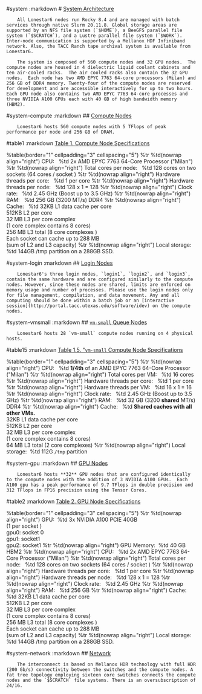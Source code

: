 #system
	:markdown
		# [System Architecture](#system)

		All Lonestar6 nodes run Rocky 8.4 and are managed with batch services through native Slurm 20.11.8. Global storage areas are supported by an NFS file system (`$HOME`), a BeeGFS parallel file system (`$SCRATCH`), and a Lustre parallel file system (`$WORK`). Inter-node communication is supported by a Mellanox HDF Infiniband network. Also, the TACC Ranch tape archival system is available from Lonestar6.

		The system is composed of 560 compute nodes and 32 GPU nodes.  The compute nodes are housed in 4 dielectric liquid coolant cabinets and ten air-cooled racks.  The air cooled racks also contain the 32 GPU nodes.  Each node has two AMD EPYC 7763 64-core processors (Milan) and 256 GB of DDR4 memory. Twenty-four of the compute nodes are reserved for development and are accessible interactively for up to two hours. Each GPU node also contains two AMD EPYC 7763 64-core processes and three NVIDIA A100 GPUs each with 40 GB of high bandwidth memory (HBM2).


#system-compute
	:markdown
		## [Compute Nodes](#system-compute)

		Lonestar6 hosts 560 compute nodes with 5 TFlops of peak performance per node and 256 GB of DRAM.

#table1
	:markdown
		[Table 1. Compute Node Specifications](#table1)

%table(border="1" cellpadding="3" cellspacing="5")
	%tr
		%td(nowrap align="right") CPU: &nbsp;
		%td 2x AMD EPYC 7763 64-Core Processor ("Milan")
	%tr
		%td(nowrap align="right") Total cores per node: &nbsp;
		%td 128 cores on two sockets (64 cores / socket )
	%tr
		%td(nowrap align="right") Hardware threads per core: &nbsp;
		%td 1 per core 
	%tr
		%td(nowrap align="right") Hardware threads per node: &nbsp;
		%td 128 x 1 = 128
	%tr
		%td(nowrap align="right") Clock rate: &nbsp;
		%td 2.45 GHz (Boost up to 3.5 GHz)
	%tr
		%td(nowrap align="right") RAM: &nbsp;
		%td 256 GB (3200 MT/s) DDR4
	%tr
		%td(nowrap align="right") Cache: &nbsp;
		%td 32KB L1 data cache per core<br>512KB L2 per core<br>32 MB L3 per core complex<br>(1 core complex contains 8 cores)<br>256 MB L3 total (8 core complexes )<br>Each socket can cache up to 288 MB<br>(sum of L2 and L3 capacity)
	%tr
		%td(nowrap align="right") Local storage:&nbsp; 
		%td 144GB /tmp partition on a 288GB SSD.

#system-login
	:markdown
		## [Login Nodes](#system-login)

		Lonestar6's three login nodes, `login1`, `login2`, and `login3`, contain the same hardware and are configured similarly to the compute nodes. However, since these nodes are shared, limits are enforced on memory usage and number of processes. Please use the login nodes only for file management, compilation, and data movement. Any and all computing should be done within a batch job or an [interactive session](http://portal.tacc.utexas.edu/software/idev) on the compute nodes.

#system-vmsmall
	:markdown
		## [`vm-small` Queue Nodes](#system-vmsmall)

		Lonestar6 hosts 28 `vm-small` compute nodes running on 4 physical hosts.
		
#table15
	:markdown
		[Table 1.5. "`vm-small` Compute Node Specifications](#table15)

%table(border="1" cellpadding="3" cellspacing="5")
	%tr
		%td(nowrap align="right") CPU: &nbsp;
		%td <b>1/4th</b> of an AMD EPYC 7763 64-Core Processor ("Milan")
	%tr
		%td(nowrap align="right") Total cores per VM: &nbsp;
		%td 16 cores
	%tr
		%td(nowrap align="right") Hardware threads per core: &nbsp;
		%td 1 per core 
	%tr
		%td(nowrap align="right") Hardware threads per VM: &nbsp;
		%td 16 x 1 = 16
	%tr
		%td(nowrap align="right") Clock rate: &nbsp;
		%td 2.45 GHz (Boost up to 3.5 GHz)
	%tr
		%td(nowrap align="right") RAM: &nbsp;
		%td 32 GB (3200 <b>shared</b> MT/s) DDR4
	%tr
		%td(nowrap align="right") Cache: &nbsp;
		%td <b>Shared caches with all other VMs.</b><br>32KB L1 data cache per core<br>512KB L2 per core<br>32 MB L3 per core complex<br>(1 core complex contains 8 cores)<br>64 MB L3 total (2 core complexes)
	%tr
		%td(nowrap align="right") Local storage:&nbsp; 
		%td 112G <code>/tmp</code> partition



#system-gpu
	:markdown
		## [GPU Nodes](#system-gpu)

		Lonestar6 hosts **32** GPU nodes that are configured identically to the compute nodes with the addition of 3 NVIDIA A100 GPUs.  Each A100 gpu has a peak performance of 9.7 TFlops in double precision and 312 TFlops in FP16 precision using the Tensor Cores.

#table2
	:markdown
		[Table 2. GPU Node Specifications](#table2)

%table(border="1" cellpadding="3" cellspacing="5")
	%tr
		%td(nowrap align="right") GPU:&nbsp;
		%td 3x NVIDIA A100 PCIE 40GB<br>(1 per socket )<br>gpu0:   socket 0<br>gpu1:   socket1<br>gpu2:   socket1
	%tr
		%td(nowrap align="right") GPU Memory:&nbsp;
		%td 40 GB HBM2
	%tr
		%td(nowrap align="right") CPU: &nbsp;
		%td 2x AMD EPYC 7763 64-Core Processor ("Milan")
	%tr
		%td(nowrap align="right") Total cores per node: &nbsp;
		%td 128 cores on two sockets (64 cores / socket )
	%tr
		%td(nowrap align="right") Hardware threads per core: &nbsp;
		%td 1 per core 
	%tr
		%td(nowrap align="right") Hardware threads per node: &nbsp;
		%td 128 x 1 = 128
	%tr
		%td(nowrap align="right") Clock rate: &nbsp;
		%td 2.45 GHz
	%tr
		%td(nowrap align="right") RAM: &nbsp;
		%td 256 GB
	%tr
		%td(nowrap align="right") Cache: &nbsp;
		%td 32KB L1 data cache per core<br>512KB L2 per core<br>32 MB L3 per core complex<br>(1 core complex contains 8 cores)<br>256 MB L3 total (8 core complexes )<br>Each socket can cache up to 288 MB<br>(sum of L2 and L3 capacity)
	%tr
		%td(nowrap align="right") Local storage: &nbsp; 
		%td 144GB /tmp partition on a 288GB SSD.

#system-network
	:markdown
		## [Network](#system-network)

		The interconnect is based on Mellanox HDR technology with full HDR (200 Gb/s) connectivity between the switches and the compute nodes. A fat tree topology employing sixteen core switches connects the compute nodes and the `$SCRATCH` file systems. There is an oversubscription of 24/16.


